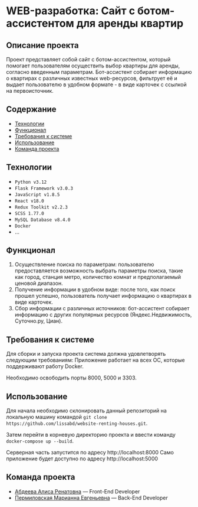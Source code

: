 # WEB-разработка: Сайт с ботом-ассистентом для аренды квартир

## Описание проекта
Проект представляет собой сайт с ботом-ассистентом, который помогает пользователям осуществить выбор квартиры для аренды, согласно введенным параметрам. Бот-ассистент собирает информацию о квартирах с различных известных web-ресурсов, фильтрует её и выдает пользователю в удобном формате - в виде карточек с ссылкой на первоисточник.

## Содержание
- [Технологии](#технологии)
- [Функционал](#функционал)
- [Требования к системе](#требования-к-системе)
- [Использование](#использование)
- [Команда проекта](#команда-проекта)

## Технологии
- `Python v3.12`
- `Flask Framework v3.0.3`
- `JavaScript v1.8.5`
- `React v18.0`
- `Redux Toolkit v2.2.3`
- `SCSS 1.77.0`
- `MySQL Database v8.4.0`
- `Docker`
- ...

## Функционал
1. Осуществление поиска по параметрам: пользователю предоставляется возможность выбрать параметры поиска, такие как город, станция метро, количество комнат и предполагаемый ценовой диапазон.
2. Получение информации в удобном виде: после того, как поиск прошел успешно, пользователь получает информацию о квартирах в виде карточек.
3. Сбор информации с различных источников: бот-ассистент собирает информацию с других популярных ресурсов (Яндeкc.Нeдвижимoсть, Cyтoчнo.ру, Циaн).

## Требования к системе
Для сборки и запуска проекта система должна удовлетворять следующим требованиям:
Приложение работает на всех ОС, которые поддерживают работу Docker.

Необходимо освободить порты 8000, 5000 и 3303.

## Использование
Для начала необходимо склонировать данный репозиторий на локальную машину командой `git clone https://github.com/lissabd/website-renting-houses.git`.

Затем перейти в корневую директорию проекта и ввести команду `docker-compose up --build`.

Серверная часть запустится по адресу http://localhost:8000
Само приложение будет доступно по адресу http://localhost:5000

## Команда проекта
- [Абдеева Алиса Ренатовна](https://github.com/lissabd) — Front-End Developer
- [Пермиловская Марианна Евгеньевна](https://github.com/mareanexx) — Back-End Developer

